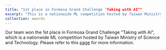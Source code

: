 ```yaml
---
title: "1st place in Formosa Grand Challenge "Taking with AI""
excerpt: "This is a nationwide ML competition hosted by Taiwan Ministry of Science and Technology."
collection: awards
---
```


Our team won the 1st place in Formosa Grand Challenge "Taking with AI", which is a nationwide ML competition hosted by Taiwan Ministry of Science and Technology.
Please refer to this [page]() for more information.